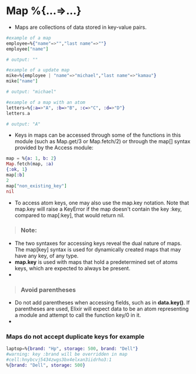 # Map %{...=>...}
* Maps are collections of data stored in key-value pairs.

```elixir
#example of a map
employee=%{"name"=>"","last name"=>""}
employee["name"]

# output: ""
```

```elixir
#example of a update map
mike=%{employee | "name"=>"michael","last name"=>"kamau"}
mike["name"]

# output: "michael"
```

```elixir
#example of a map with an atom
letters=%{:a=>"A", :b=>"B", :c=>"C", :d=>"D"}
letters.a

# output: "A"
```

* Keys in maps can be accessed through some of the functions in this module (such as Map.get/3 or Map.fetch/2) or through the map[] syntax provided by the Access module:

```elixir
map = %{a: 1, b: 2}
Map.fetch(map, :a)
{:ok, 1}
map[:b]
2
map["non_existing_key"]
nil
```

* To access atom keys, one may also use the map.key notation. Note that map.key will raise a KeyError if the map doesn't contain the key :key, compared to map[:key], that would return nil.

> ### Note: 
* The two syntaxes for accessing keys reveal the dual nature of maps. The map[key] syntax is used for dynamically created maps that may have any key, of any type. 
* <b>map.key</b> is used with maps that hold a predetermined set of atoms keys, which are expected to always be present.
* 
> ### Avoid parentheses
* Do not add parentheses when accessing fields, such as in <b>data.key()</b>. If parentheses are used, Elixir will expect data to be an atom representing a module and attempt to call the function key/0 in it.
* 
### Maps do not accept duplicate keys for example
```elixir
laptop=%{brand: "Hp", storage: 500, brand: "Dell"}
#warning: key :brand will be overridden in map
#cell:hnybcvj5434zwgs3bx4elxan3iidrho3:1
%{brand: "Dell", storage: 500}
```